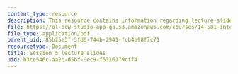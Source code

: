 ```yaml
---
content_type: resource
description: This resource contains information regarding lecture slide 5.
file: https://ol-ocw-studio-app-qa.s3.amazonaws.com/courses/14-581-international-economics-i-spring-2013/b3ce546caa2bd5bf0ec9f6316179cff4_MIT14_581S13_Lecslides5.pdf
file_type: application/pdf
parent_uid: 85b25e3f-3fd6-744b-2941-fcb4e98f7c71
resourcetype: Document
title: Session 5 lecture slides
uid: b3ce546c-aa2b-d5bf-0ec9-f6316179cff4
---
```

